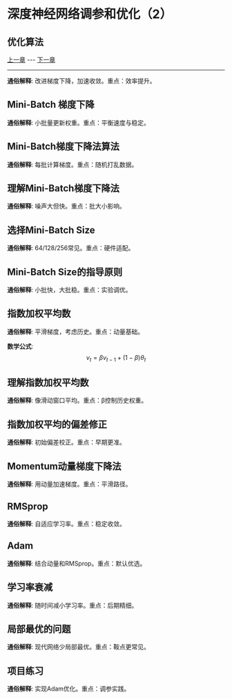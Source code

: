 # 深度神经网络调参和优化（2）

## 优化算法

[上一章](2.deepNeuralNetwork-1.md) --- [下一章](2.deepNeuralNetwork-3.md)

---

**通俗解释**: 改进梯度下降，加速收敛。重点：效率提升。

## Mini-Batch 梯度下降

**通俗解释**: 小批量更新权重。重点：平衡速度与稳定。

## Mini-Batch梯度下降法算法

**通俗解释**: 每批计算梯度。重点：随机打乱数据。

## 理解Mini-Batch梯度下降法

**通俗解释**: 噪声大但快。重点：批大小影响。

## 选择Mini-Batch Size

**通俗解释**: 64/128/256常见。重点：硬件适配。

## Mini-Batch Size的指导原则

**通俗解释**: 小批快，大批稳。重点：实验调优。

## 指数加权平均数

**通俗解释**: 平滑梯度，考虑历史。重点：动量基础。

**数学公式**:
$$
v_t = \beta v_{t-1} + (1-\beta) \theta_t
$$

## 理解指数加权平均数

**通俗解释**: 像滑动窗口平均。重点：β控制历史权重。

## 指数加权平均的偏差修正

**通俗解释**: 初始偏差校正。重点：早期更准。

## Momentum动量梯度下降法

**通俗解释**: 用动量加速梯度。重点：平滑路径。

## RMSprop

**通俗解释**: 自适应学习率。重点：稳定收敛。

## Adam

**通俗解释**: 结合动量和RMSprop。重点：默认优选。

## 学习率衰减

**通俗解释**: 随时间减小学习率。重点：后期精细。

## 局部最优的问题

**通俗解释**: 现代网络少局部最优。重点：鞍点更常见。

## 项目练习

**通俗解释**: 实现Adam优化。重点：调参实践。
